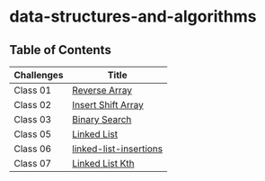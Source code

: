 # data-structures-and-algorithms

## Table of Contents

|  Challenges                               | Title                                                   |
|-------------------------------------------|---------------------------------------------------------|
| Class 01                                  | [Reverse Array](./java-challenges-cc1/README.md)        |
| Class 02                                  | [Insert Shift Array](./java-challenges-cc2/README.md)   |
| Class 03                                  | [Binary Search](./java-challenges-cc3/README.md)        |
| Class 05                                  | [Linked List](./java-challenges-cc5/README.md)          |
| Class 06                                  |[linked-list-insertions](./java-challenge-cc6/README.md) |
| Class 07                                  |[Linked List Kth](./java-challenge-cc6/READMEkth.md)     |
